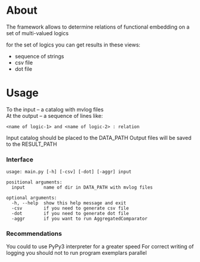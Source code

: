 # About
The framework allows to determine relations of functional embedding on a set of multi-valued logics

for the set of logics you can get results in these views:
* sequence of strings
* csv file
* dot file

# Usage
To the input – a catalog with mvlog files  
At the output – a sequence of lines like:

    <name of logic-1> and <name of logic-2> : relation
 
Input catalog should be placed to the DATA_PATH
Output files will be saved to the RESULT_PATH

### Interface 

    usage: main.py [-h] [-csv] [-dot] [-aggr] input
    
    positional arguments:
      input       name of dir in DATA_PATH with mvlog files
    
    optional arguments:
      -h, --help  show this help message and exit
      -csv        if you need to generate csv file
      -dot        if you need to generate dot file
      -aggr       if you want to run AggregatedComparator

### Recommendations
You could to use PyPy3 interpreter for a greater speed
For correct writing of logging you should not to run program exemplars parallel